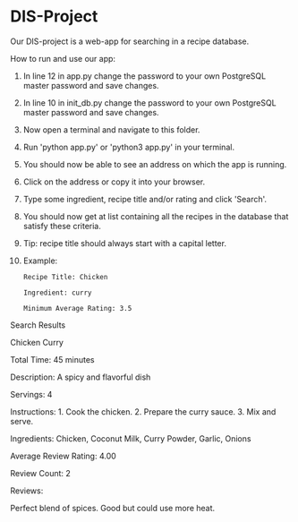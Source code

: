 # DIS-Project

Our DIS-project is a web-app for searching in a recipe database. 

How to run and use our app:
1. In line 12 in app.py change the password to your own PostgreSQL master password and save changes.
2. In line 10 in init_db.py change the password to your own PostgreSQL master password and save changes.
3. Now open a terminal and navigate to this folder.
4. Run 'python app.py' or 'python3 app.py' in your terminal. 
5. You should now be able to see an address on which the app is running.
6. Click on the address or copy it into your browser. 
7. Type some ingredient, recipe title and/or rating and click 'Search'.
8. You should now get at list containing all the recipes in the database that satisfy these criteria.
9. Tip: recipe title should always start with a capital letter.
10. Example: 

        Recipe Title: Chicken 

        Ingredient: curry
        
        Minimum Average Rating: 3.5

Search Results

Chicken Curry

Total Time: 45 minutes

Description: A spicy and flavorful dish

Servings: 4

Instructions: 1. Cook the chicken. 2. Prepare the curry sauce. 3. Mix and serve.

Ingredients: Chicken, Coconut Milk, Curry Powder, Garlic, Onions

Average Review Rating: 4.00

Review Count: 2

Reviews:

Perfect blend of spices.
Good but could use more heat.
